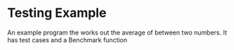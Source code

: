 # Testing Example

An example program the works out the average of between two numbers. It has test cases and a Benchmark function
